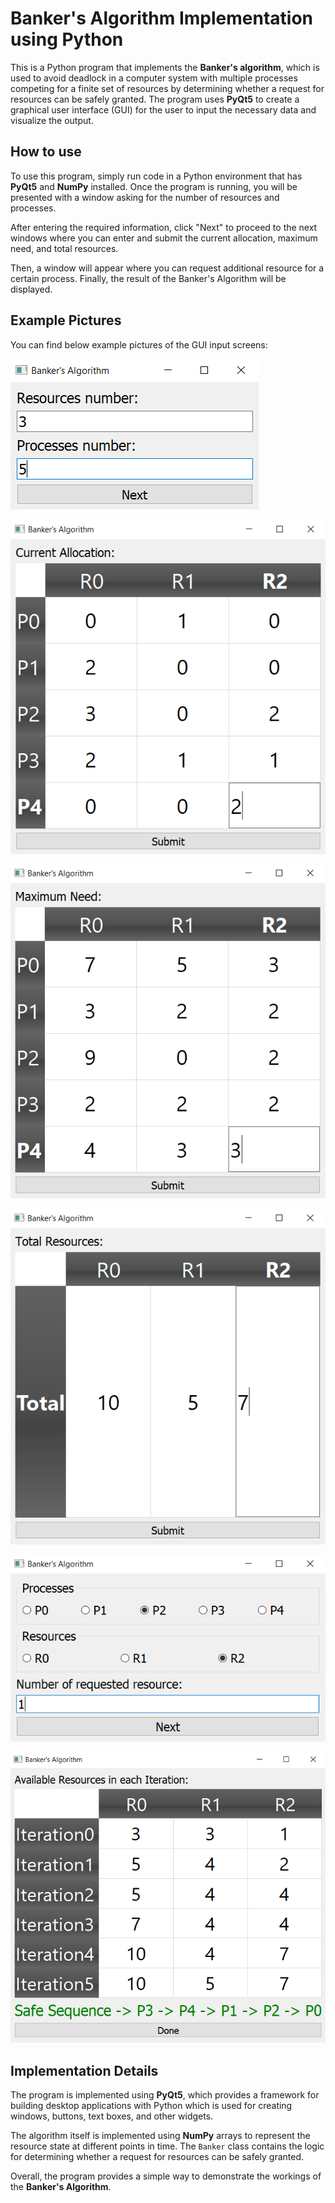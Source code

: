 # **Banker's Algorithm Implementation using Python**

This is a Python program that implements the **Banker's algorithm**, which is used to avoid deadlock in a computer system with multiple processes competing for a finite set of resources by determining whether a request for resources can be safely granted. The program uses **PyQt5** to create a graphical user interface (GUI) for the user to input the necessary data and visualize the output.

## **How to use**

To use this program, simply run code in a Python environment that has **PyQt5** and **NumPy** installed. Once the program is running, you will be presented with a window asking for the number of resources and processes.

After entering the required information, click "Next" to proceed to the next windows where you can enter and submit the current allocation, maximum need, and total resources.

Then, a window will appear where you can request additional resource for a certain process. Finally, the result of the Banker's Algorithm will be displayed.

## **Example Pictures**

You can find below example pictures of the GUI input screens:

![](Example/Example1-1.png)

![](Example/Example1-2.png)

![](Example/Example1-3.png)

![](Example/Example1-4.png)

![](Example/Example1-5.png)

![](Example/Example1-6.png)

## **Implementation Details**

The program is implemented using **PyQt5**, which provides a framework for building desktop applications with Python which is used for creating windows, buttons, text boxes, and other widgets.

The algorithm itself is implemented using **NumPy** arrays to represent the resource state at different points in time. The `Banker` class contains the logic for determining whether a request for resources can be safely granted.

Overall, the program provides a simple way to demonstrate the workings of the **Banker's Algorithm**.
